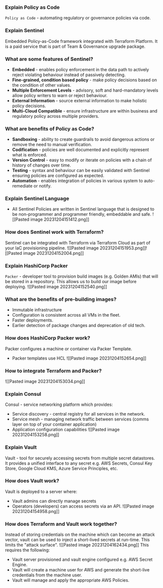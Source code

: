 ### Explain Policy as Code
`Policy as Code` - automating regulatory or governance policies via code.
### Explain Sentinel
Embedded Policy-as-Code framework integrated with Terraform Platform. It is a paid service that is part of Team & Governance upgrade package.
### What are some features of Sentinel?
* **Embedded** - enables policy enforcement in the data path to actively reject violating behaviour instead of passively detecting.
* **Fine-grained, condition based policy** - make policy decisions based on the condition of other values.
* **Multiple Enforcement Levels** - advisory, soft and hard-mandatory levels allow policy writers to warn or reject behaviour.
* **External Information** - source external information to make holistic policy decisions.
* **Multi-Cloud Compatible** - ensure infrastructure are within business and regulatory policy across multiple providers.
### What are benefits of Policy as Code?
* **Sandboxing** - ability to create guardrails to avoid dangerous actions or remove the need to manual verification.
* **Codification** - policies are well documented and explicitly represent what is enforced.
* **Version** **Control** - easy to modify or iterate on policies with a chain of history of changes over time.
* **Testing** - syntax and behaviour can be easily validated with Sentinel ensuring policies are configured as expected.
* **Automation** - enables integration of policies in various system to auto-remediate or notify.
### Explain Sentinel Language
* All Sentinel Policies are written in Sentinel language that is designed to be non-programmer and programmer friendly, embeddable and safe.
![[Pasted image 20231204151412.png]]
### How does Sentinel work with Terraform?
Sentinel can be integrated with Terraform via Terraform Cloud as part of your IaC provisioning pipeline.
![[Pasted image 20231204151953.png]]![[Pasted image 20231204152004.png]]
### Explain HashiCorp Packer
`Packer` - developer tool to provision build images (e.g. Golden AMIs) that will be stored in a repository. This allows us to build our image before deploying.
![[Pasted image 20231204152540.png]]
### What are the benefits of pre-building images?
* Immutable infrastructure
* Configuration is consistent across all VMs in the fleet.
* Faster deployments.
* Earlier detection of package changes and deprecation of old tech.
### How does HashiCorp Packer work?
Packer configures a machine or container via Packer Template.
* Packer templates use HCL
![[Pasted image 20231204152654.png]]
### How to integrate Terraform and Packer?
![[Pasted image 20231204153034.png]]
### Explain Consul
Consul - service networking platform which provides:
* Service discovery - central registry for all services in the network.
* Service mesh - managing network traffic between services (comms layer on top of your container application)
* Application configuration capabilities
![[Pasted image 20231204153258.png]]
### Explain Vault
Vault - tool for securely accessing secrets from multiple secret datastores. It provides a unified interface to any secret e.g. AWS Secrets, Consul Key Store, Google Cloud KMS, Azure Service Principles, etc.
### How does Vault work?
Vault is deployed to a server where:
* Vault admins can directly manage secrets
* Operators (developers) can access secrets via an API.
![[Pasted image 20231204154958.png]]
### How does Terraform and Vault work together?
Instead of storing credentials on the machine which can become an attack vector, vault can be used to inject a short-lived secrets at run-time. This limits the "attack surface".
![[Pasted image 20231204162434.png]]
This requires the following:
* Vault server provisioned and vault engine configured e.g. AWS Secret Engine.
* Vault will create a machine user for AWS and generate the short-live credentials from the machine user.
* Vault will manage and apply the appropriate AWS Policies.
